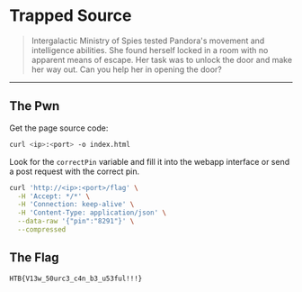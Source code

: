 # Trapped Source

> Intergalactic Ministry of Spies tested Pandora's movement and intelligence abilities. She found herself locked in a room with no apparent means of escape. Her task was to unlock the door and make her way out. Can you help her in opening the door?

---
## The Pwn

Get the page source code:
```bash
curl <ip>:<port> -o index.html
```

Look for the `correctPin` variable and fill it into the webapp interface or send a post request with the correct pin.

```bash
curl 'http://<ip>:<port>/flag' \
  -H 'Accept: */*' \
  -H 'Connection: keep-alive' \
  -H 'Content-Type: application/json' \
  --data-raw '{"pin":"8291"}' \
  --compressed
```

## The Flag

```
HTB{V13w_50urc3_c4n_b3_u53ful!!!}